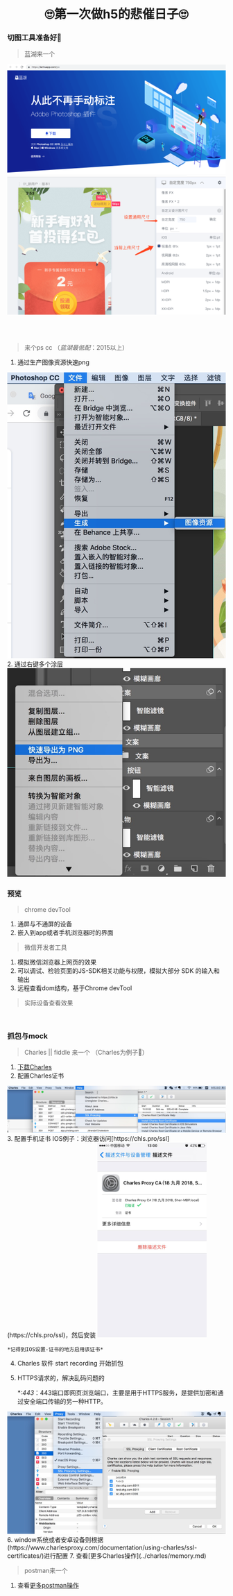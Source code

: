 <h1 align="center" >🙄️第一次做h5的悲催日子🙄️</h1>


### 切图工具准备好🔧

> 蓝湖来一个

<img src="../images/common/lanhuApp.png"/>
<img src="../images/common/lanhuSetting.png"/>

<br/><br/>

> 来个ps cc （*蓝湖最低配*：2015以上）

1. 通过生产图像资源快速png
<img src="../images/common/toPngByName.jpg">
2. 通过右键多个涂层
<img src="../images/common/toPngByRightClick.jpg">

<br/>

### 预览

> chrome devTool
1. 通屏与不通屏的设备
2. 嵌入到app或者手机浏览器时的界面
> 微信开发者工具
1. 模拟微信浏览器上网页的效果
2. 可以调试、检验页面的JS-SDK相关功能与权限，模拟大部分 SDK 的输入和输出
3. 远程查看dom结构，基于Chrome devTool
> 实际设备查看效果

<br/>

### 抓包与mock

> Charles || fiddle 来一个  （Charles为例子🌰）
1. [下载Charles](https://www.charlesproxy.com/download/) 
2. 配置Charles证书
<img src="../images/common/charlesSSL.jpg"/>
3. 配置手机证书    
IOS例子：浏览器访问[https://chls.pro/ssl](https://chls.pro/ssl)，然后安装
<img src="../images/common/charlesSSLInIOS.jpg" width="50%">

    *记得到IOS设置-证书的地方启用该证书*

4. Charles 软件 start recording 开始抓包
5. HTTPS请求的，解决乱码问题的

    **:443*：443端口即网页浏览端口，主要是用于HTTPS服务，是提供加密和通过安全端口传输的另一种HTTP。
<img src="../images/common/charlesSSLSetting.jpg">
6. window系统或者安卓设备则根据 (https://www.charlesproxy.com/documentation/using-charles/ssl-certificates/)进行配置
7. 查看[更多Charles操作](../charles/memory.md)

<br/>

> postman来一个 

1. 查看[更多postman操作](../postman/memory.md)

